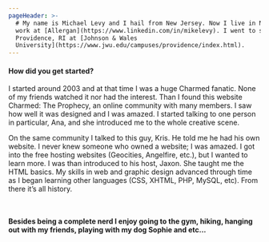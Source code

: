 ```yaml
---
pageHeader: >-
  # My name is Michael Levy and I hail from New Jersey. Now I live in NYC and
  work at [Allergan](https://www.linkedin.com/in/mikelevy). I went to school in
  Providence, RI at [Johnson & Wales
  University](https://www.jwu.edu/campuses/providence/index.html).
---
```

#### How did you get started?

I started around 2003 and at that time I was a huge Charmed fanatic. None of my friends watched it nor had the interest. Than I found this website Charmed: The Prophecy, an online community with many members. I saw how well it was designed and I was amazed. I started talking to one person in particular, Ana, and she introduced me to the whole creative scene.

On the same community I talked to this guy, Kris. He told me he had his own website. I never knew someone who owned a website; I was amazed. I got into the free hosting websites (Geocities, Angelfire, etc.), but I wanted to learn more. I was than introduced to his host, Jaxon. She taught me the HTML basics. My skills in web and graphic design advanced through time as I began learning other languages (CSS, XHTML, PHP, MySQL, etc). From there it’s all history.

\
\
**Besides being a complete nerd I enjoy going to the gym, hiking, hanging out with my friends, playing with my dog Sophie and etc...**
